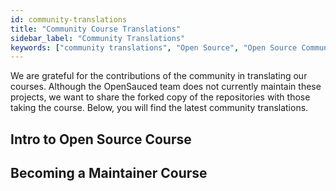 ```yaml
---
id: community-translations
title: "Community Course Translations"
sidebar_label: "Community Translations"
keywords: ["community translations", "Open Source", "Open Source Community"]
---
```


We are grateful for the contributions of the community in translating our courses. Although the OpenSauced team does not currently maintain these projects, we want to share the forked copy of the repositories with those taking the course. Below, you will find the latest community translations.

## Intro to Open Source Course

<!-- Use the format below to list your repository -->
<!--
- [Language](link to your forked repository) - maintained by [GitHub username](link to your GitHub profile)
-->

## Becoming a Maintainer Course

<!-- Use the format below to list your repository -->
<!--
- [Language](link to your forked repository) - maintained by [GitHub username](link to your GitHub profile)
-->
